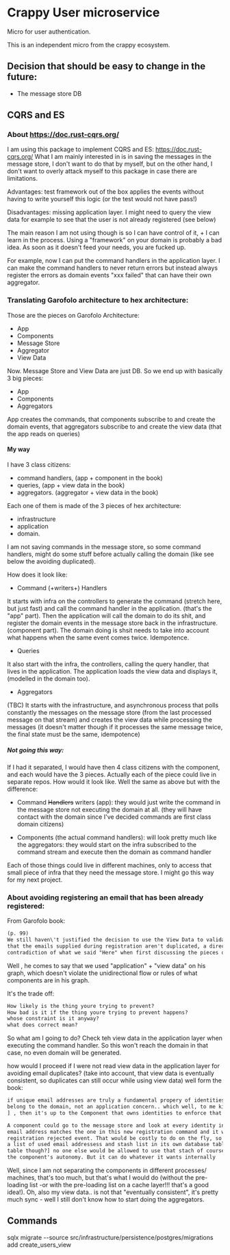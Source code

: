 # Crappy User microservice

Micro for user authentication.

This is an independent micro from the crappy ecosystem.


## Decision that should be easy to change in the future:

- The message store DB

## CQRS and ES

### About  https://doc.rust-cqrs.org/

I am using this package to implement CQRS and ES: https://doc.rust-cqrs.org/
What I am mainly interested in is in saving the messages in the message store, I don't
want to do that by myself, but on the other hand, I don't want to overly attack myself
to this package in case there are limitations.

Advantages:
test framework out of the box
applies the events without having to write yourself this logic
(or the test would not have pass!)

Disadvantages:
missing application layer. I might need to query the view data for example
to see that the user is not already registered (see below)

The main reason I am not using though is so I can have control of it, + I can learn in the process.
Using a "framework" on your domain is probably a bad idea. As soon as it doesn't feed your needs, you are
fucked up.

For example, now I can put the command handlers in the application layer. I can make the command handlers
to never return errors but instead always register the errors as domain events "xxx failed" that can
have their own aggregator.


### Translating Garofolo architecture to hex architecture:

Those are the pieces on Garofolo Architecture:
- App
- Components
- Message Store
- Aggregator
- View Data

Now. Message Store and View Data are just DB. So we end up with basically 3 big pieces:
- App
- Components
- Aggregators

App creates the commands, that components subscribe to and create the domain events, that
aggregators subscribe to and create the view data (that the app reads on queries)

#### My way

I have 3 class citizens: 
- command handlers, (app + component in the book) 
- queries, (app + view data in the book)
- aggregators. (aggregator + view data in the book)

Each one of them is made of the 3 pieces of hex architecture:
- infrastructure
- application
- domain.

I am not saving commands in the message store, so some command handlers, might do some stuff before actually
calling the domain (like see below the avoiding duplicated).

How does it look like:

- Command (+writers+) Handlers

It starts with infra on the controllers to generate the command (stretch here, but just fast) and call
the command handler in the application. (that's the "app" part). Then the application will call the domain
to do its shit, and register the domain events in the message store back in the infrastructure. (component part).
The domain doing is shsit needs to take into account what happens when the same event comes twice. Idempotence.

- Queries

It also start with the infra, the controllers, calling the query handler, that lives in the application. The
application loads the view data and displays it, (modelled in the domain too).

- Aggregators

(TBC) It starts with the infrastructure, and asynchronous process that polls constantly the messages
on the message store (from the last processed message on that stream) and creates the view data
while processing the messages (it doesn't matter though if it processes the same message twice, the final 
state must be the same, idempotence)

##### Not going this way:

If I had it separated, I would have then 4 class citizens with the component, and each would have the 3 pieces.
Actually each of the piece could live in separate repos. How would it look like. Well the same as above
but with the difference:

- Command ~~Handlers~~ writers (app): they would just write the command in the message store not executing the domain at all. (they
will have contact with the domain since I've decided commands are first class domain citizens)

- Components (the actual command handlers): will look pretty much like the aggregators: they would start on the infra 
subscribed to the command stream and execute then the domain as command handler

Each of those things could live in different machines, only to access that small piece of infra that they need
the message store. I might go this way for my next project.


### About avoiding registering an email that has been already registered:

From Garofolo book:
```html
(p. 99)
We still haven\'t justified the decision to use the View Data to validate
that the emails supplied during registration aren't duplicated, a direct
contradiction of what we said "Here" when first discussing the pieces of our architecture.
```
Well , he comes to say that we used "application" + "view data" on his graph, which doesn't
violate the unidirectional flow or rules of what components are in his graph.

It's the trade off:
```html
How likely is the thing youre trying to prevent?
How bad is it if the thing youre trying to prevent happens?
whose constraint is it anyway?
what does correct mean?
```

So what am I going to do? Check teh view data in the application layer when executing the command handler.
So this won't reach the domain in that case, no even domain will be generated.

how would I proceed if I were not read view data in the application layer for avoiding email duplicates?
(take into account, that view data is eventually consistent, so duplicates can still occur while using view data)
well form the book:
```html
if unique email addresses are truly a fundamental propery of identities [he meant it 
belong to the domain, not an application concern.. which well, to me kind of its oibvious this belongs to the domain
] , then it's up to the Component that owns identities to enforce that property.

A component could go to the message store and look at every identity in the system and see if their current
email address matches the one in this new registration command and it would reject the command with a
registration rejected event. That would be costly to do on the fly, so at startup time it might compile
a list of used email addressess and stash list in its own database table [isn't that already the view
table though?] no one else would be allowed to use that stach of course, because that would violate
the component's autonomy. But it can do whatever it wants internally
```
Well, since I am not separating the components in different processes/ machines, that's too much, but that's
what I would do (without the pre-loading list -or with the pre-loading list on a cache layer!!! that's a good idea!).
Oh, also my view data.. is not that "eventually consistent", it's pretty much sync - well I still don't know how to 
start doing the aggregators.


## Commands

sqlx migrate --source src/infrastructure/persistence/postgres/migrations add create_users_view
